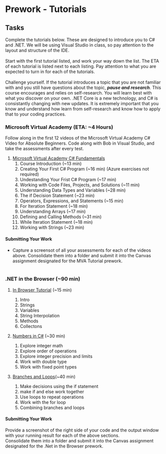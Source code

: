 # Prework - Tutorials

## Tasks
Complete the tutorials below. These are designed to introduce you to C# and .NET. We will be using Visual Studio in class, so pay attention to the layout and structure of the IDE. <br /> <br />
Start with the first tutorial listed, and work your way down the list. The ETA of each tutorial is listed next to each listing. 
Pay attention to what you are expected to turn in for each of the tutorials. 
<br /> <br />
Challenge yourself. If the tutorial introduces a topic that you are not familiar with and you still have questions about the topic, 
***pause and research***. This course encourages and relies on self-research. You will learn best with what you discover on your own. 
.NET Core is a new technology, and C# is consistantly changing with new updates. It is extremely important that you know and understand how learn from self-research and know how to apply that to your coding practices. 

### Microsoft Virtual Academy (ETA: ~4 Hours)
Follow along in the first 12 videos of the Microsoft Virtual Academy C# Video for Absolute Beginners. 
Code along with Bob in Visual Studio, and take the assessments after every test.
1. [Microsoft Virtual Academy C# Fundamentals](https://mva.microsoft.com/en-us/training-courses/c-fundamentals-for-absolute-beginners-16169)
	1. Course Introduction (~13 min)
	2. Creating Your First C# Program (~16 min) (Azure exercises not required)
	3. Undestanding Your Frist C# Program (~17 min)
	4. Working with Code Files, Projects, and Solutions (~11 min)
	5. Understanding Data Types and Variables (~28 min)
	6. The if Decision Statement (~23 min)
	7. Operators, Expressions, and Statements (~15 min)
	8. For Iteration Statement (~18 min)
	9. Understanding Arrays (~17 min)
	10. Defining and Calling Methods (~31 min)
	11. While Iteration Statement (~18 min)
	12. Working with Strings (~23 min)

#### Submitting Your Work
- Capture a screensot of all your assessments for each of the videos above. Consolidate them into a folder and submit it into the Canvas assignment designated for the MVA Tutorial prework.
 <br /> <br />

### .NET in the Browser (~90 min)

1. [In Browser Tutorial](https://www.microsoft.com/net/learn/in-browser-tutorial/1) (~15 min)
	1. Intro
	2. Strings
	3. Variables
	4. String Interpolation
	5. Methods
	6. Collectons

2. [Numbers in C#](https://docs.microsoft.com/en-us/dotnet/csharp/quick-starts/numbers-in-csharp) (~30 min)
	1. Explore integer math
	2. Explore order of operations
	3. Explore integer precision and limits
	4. Work with double type
	5. Work with fixed point types

3. [Branches and Loops](https://docs.microsoft.com/en-us/dotnet/csharp/quick-starts/branches-and-loops)(~40 min)
	1. Make decisions using the if statement
	2. make if and else work together
	3. Use loops to repeat operations
	4. Work with the for loop
	5. Combining branches and loops
	
#### Submitting Your Work
Provide a screenshot of the right side of your code and the output window with your running result for each of the above sections. <br />
Consolidate them into a folder and submit it into the Canvas assignment designated for the .Net in the Browser prework.
